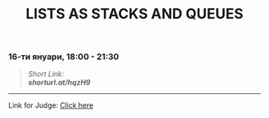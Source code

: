 <h1 align="center">LISTS AS STACKS AND QUEUES</h1>
    <br>

<h3>16-ти януари, 18:00 - 21:30</h3>

<blockquote>
    <i>
        Short Link: <br> 
        <b>
            shorturl.at/hqzH9
        </b> 
    </i>
</blockquote>

<hr>

<p>
    Link for Judge: <a href="https://judge.softuni.bg/Contests/Practice/Index/1830#0">Click here</a>
</p>
